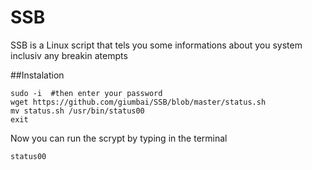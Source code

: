 SSB
===

SSB is a Linux script that tels you some informations about you system inclusiv any breakin atempts

##Instalation
```
sudo -i  #then enter your password
wget https://github.com/giumbai/SSB/blob/master/status.sh
mv status.sh /usr/bin/status00
exit
```
Now you can run the scrypt by typing in the terminal 
```
status00
```